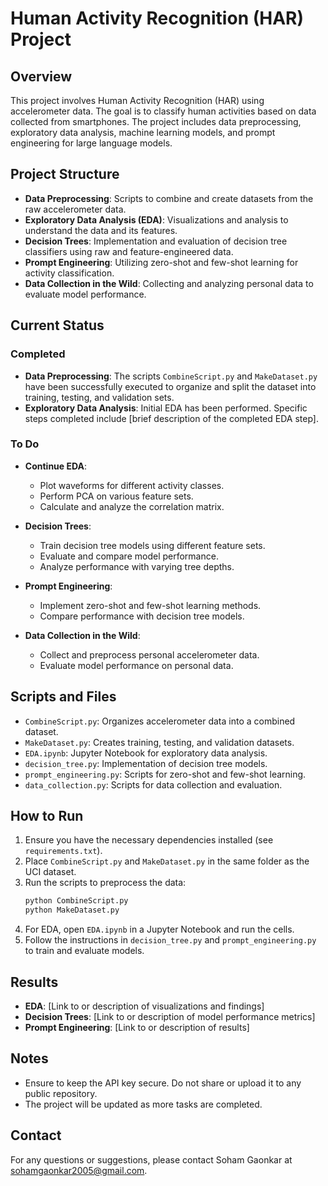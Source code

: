 # Human Activity Recognition (HAR) Project

## Overview
This project involves Human Activity Recognition (HAR) using accelerometer data. The goal is to classify human activities based on data collected from smartphones. The project includes data preprocessing, exploratory data analysis, machine learning models, and prompt engineering for large language models.

## Project Structure
- **Data Preprocessing**: Scripts to combine and create datasets from the raw accelerometer data.
- **Exploratory Data Analysis (EDA)**: Visualizations and analysis to understand the data and its features.
- **Decision Trees**: Implementation and evaluation of decision tree classifiers using raw and feature-engineered data.
- **Prompt Engineering**: Utilizing zero-shot and few-shot learning for activity classification.
- **Data Collection in the Wild**: Collecting and analyzing personal data to evaluate model performance.

## Current Status

### Completed
- **Data Preprocessing**: The scripts `CombineScript.py` and `MakeDataset.py` have been successfully executed to organize and split the dataset into training, testing, and validation sets.
- **Exploratory Data Analysis**: Initial EDA has been performed. Specific steps completed include [brief description of the completed EDA step].

### To Do
- **Continue EDA**:
  - Plot waveforms for different activity classes.
  - Perform PCA on various feature sets.
  - Calculate and analyze the correlation matrix.

- **Decision Trees**:
  - Train decision tree models using different feature sets.
  - Evaluate and compare model performance.
  - Analyze performance with varying tree depths.

- **Prompt Engineering**:
  - Implement zero-shot and few-shot learning methods.
  - Compare performance with decision tree models.

- **Data Collection in the Wild**:
  - Collect and preprocess personal accelerometer data.
  - Evaluate model performance on personal data.

## Scripts and Files
- `CombineScript.py`: Organizes accelerometer data into a combined dataset.
- `MakeDataset.py`: Creates training, testing, and validation datasets.
- `EDA.ipynb`: Jupyter Notebook for exploratory data analysis.
- `decision_tree.py`: Implementation of decision tree models.
- `prompt_engineering.py`: Scripts for zero-shot and few-shot learning.
- `data_collection.py`: Scripts for data collection and evaluation.

## How to Run
1. Ensure you have the necessary dependencies installed (see `requirements.txt`).
2. Place `CombineScript.py` and `MakeDataset.py` in the same folder as the UCI dataset.
3. Run the scripts to preprocess the data:
    ```bash
    python CombineScript.py
    python MakeDataset.py
    ```
4. For EDA, open `EDA.ipynb` in a Jupyter Notebook and run the cells.
5. Follow the instructions in `decision_tree.py` and `prompt_engineering.py` to train and evaluate models.

## Results
- **EDA**: [Link to or description of visualizations and findings]
- **Decision Trees**: [Link to or description of model performance metrics]
- **Prompt Engineering**: [Link to or description of results]

## Notes
- Ensure to keep the API key secure. Do not share or upload it to any public repository.
- The project will be updated as more tasks are completed.

## Contact
For any questions or suggestions, please contact Soham Gaonkar at sohamgaonkar2005@gmail.com.
